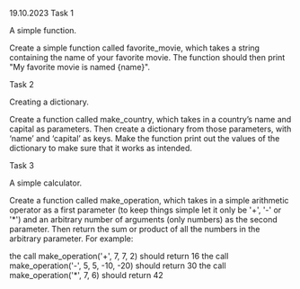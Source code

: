 19.10.2023
Task 1

A simple function.

Create a simple function called favorite_movie, which takes a string containing the name of your favorite movie. The function should then print "My favorite movie is named {name}".

Task 2

Creating a dictionary.

Create a function called make_country, which takes in a country’s name and capital as parameters. Then create a dictionary from those parameters, with ‘name’ and ‘capital’ as keys. Make the function print out the values of the dictionary to make sure that it works as intended.

Task 3

A simple calculator.

Create a function called make_operation, which takes in a simple arithmetic operator as a first parameter (to keep things simple let it only be '+', '-' or '\*') and an arbitrary number of arguments (only numbers) as the second parameter. Then return the sum or product of all the numbers in the arbitrary parameter. For example:

the call make_operation('+', 7, 7, 2) should return 16
the call make_operation('-', 5, 5, -10, -20) should return 30
the call make_operation('\*', 7, 6) should return 42
